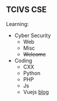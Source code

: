 TCIVS CSE
---
Learning:
- Cyber Security
  - Web
  - Misc
  - ~~Welcome~~
- Coding
  - CXX
  - Python
  - PHP
  - Js
  - Vuejs
[blog](http://demo.xiulan.me)
